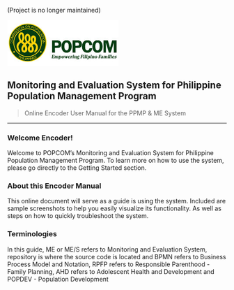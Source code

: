 (Project is no longer maintained)

![alt text](assets/popcom-doc-header.jpg)

## Monitoring and Evaluation System for Philippine Population Management Program
> Online Encoder User Manual for the PPMP &amp; ME System

---

### Welcome Encoder!

Welcome to POPCOM’s Monitoring and Evaluation System for Philippine Population Management Program. To learn more on how to use the system, please go directly to the Getting Started section.

### About this Encoder Manual

This online document will serve as a guide is using the system. Included are sample screenshots to help you easily visualize its functionality. As well as steps on how to quickly troubleshoot the system.

### Terminologies

In this guide, ME or ME/S refers to Monitoring and Evaluation System, repository is where the source code is located and BPMN refers to Business Process Model and Notation, RPFP refers to Responsible Parenthood - Family Planning, AHD refers to Adolescent Health and Development and POPDEV - Population Development
